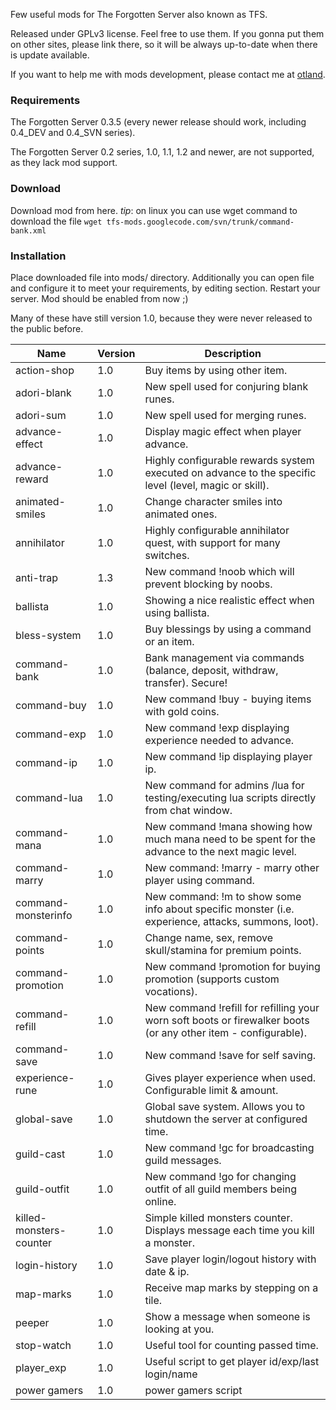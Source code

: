 Few useful mods for The Forgotten Server also known as TFS.

Released under GPLv3 license. Feel free to use them. If you gonna put them on other sites, please link there, so it will be always up-to-date when there is update available.

If you want to help me with mods development, please contact me at [otland](https://otland.net/members/slawkens.2839/).

### Requirements

The Forgotten Server 0.3.5 (every newer release should work, including 0.4_DEV and 0.4_SVN series).

The Forgotten Server 0.2 series, 1.0, 1.1, 1.2 and newer, are not supported, as they lack mod support.

### Download

Download mod from here. *tip*: on linux you can use wget command to download the file
`wget tfs-mods.googlecode.com/svn/trunk/command-bank.xml`

### Installation

Place downloaded file into mods/ directory.
Additionally you can open file and configure it to meet your requirements, by editing <config> section.
Restart your server.
Mod should be enabled from now ;)

Many of these have still version 1.0, because they were never released to the public before.

| Name | Version | Description |
| --- | --- | --- |
| action-shop | 1.0 | Buy items by using other item.|
| adori-blank | 1.0 | New spell used for conjuring blank runes.|
| adori-sum | 1.0 | New spell used for merging runes.|
| advance-effect | 1.0 | Display magic effect when player advance.|
| advance-reward | 1.0 | Highly configurable rewards system executed on advance to the specific level (level, magic or skill).|
| animated-smiles | 1.0 | Change character smiles into animated ones.|
| annihilator | 1.0 | Highly configurable annihilator quest, with support for many switches.|
| anti-trap | 1.3 | New command !noob which will prevent blocking by noobs.|
| ballista | 1.0 | Showing a nice realistic effect when using ballista.|
| bless-system | 1.0 | Buy blessings by using a command or an item.|
| command-bank | 1.0 | Bank management via commands (balance, deposit, withdraw, transfer). Secure!|
| command-buy | 1.0 | New command !buy - buying items with gold coins.|
| command-exp | 1.0 | New command !exp displaying experience needed to advance.|
| command-ip | 1.0 | New command !ip displaying player ip.|
| command-lua | 1.0 | New command for admins /lua for testing/executing lua scripts directly from chat window.|
| command-mana | 1.0 | New command !mana showing how much mana need to be spent for the advance to the next magic level.|
| command-marry | 1.0 | New command: !marry - marry other player using command.|
| command-monsterinfo | 1.0 | New command: !m to show some info about specific monster (i.e. experience, attacks, summons, loot).|
| command-points | 1.0 | Change name, sex, remove skull/stamina for premium points.|
| command-promotion | 1.0 | New command !promotion for buying promotion (supports custom vocations).|
| command-refill | 1.0 | New command !refill for refilling your worn soft boots or firewalker boots (or any other item - configurable).|
| command-save | 1.0 | New command !save for self saving.|
| experience-rune | 1.0 | Gives player experience when used. Configurable limit & amount.|
| global-save | 1.0 | Global save system. Allows you to shutdown the server at configured time.|
| guild-cast | 1.0 | New command !gc for broadcasting guild messages.|
| guild-outfit | 1.0 | New command !go for changing outfit of all guild members being online.|
| killed-monsters-counter | 1.0 | Simple killed monsters counter. Displays message each time you kill a monster.|
| login-history | 1.0 | Save player login/logout history with date & ip.|
| map-marks | 1.0 | Receive map marks by stepping on a tile.|
| peeper | 1.0 | Show a message when someone is looking at you.|
| stop-watch | 1.0 | Useful tool for counting passed time.|
| player_exp | 1.0 | Useful script to get player id/exp/last login/name |
| power gamers | 1.0 | power gamers script |
